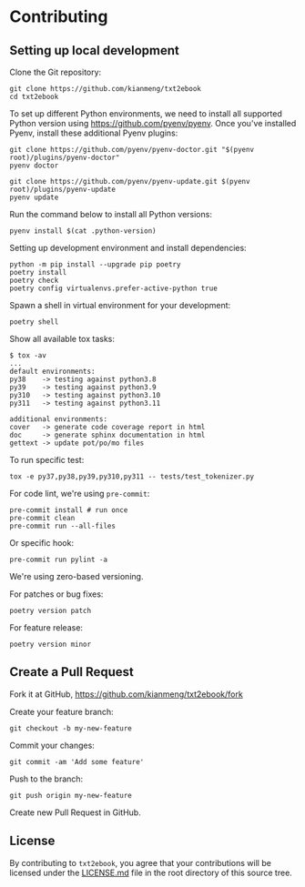 # Contributing

## Setting up local development

Clone the Git repository:

```console
git clone https://github.com/kianmeng/txt2ebook
cd txt2ebook
```

To set up different Python environments, we need to install all supported
Python version using <https://github.com/pyenv/pyenv>. Once you've installed
Pyenv, install these additional Pyenv plugins:

```console
git clone https://github.com/pyenv/pyenv-doctor.git "$(pyenv root)/plugins/pyenv-doctor"
pyenv doctor

git clone https://github.com/pyenv/pyenv-update.git $(pyenv root)/plugins/pyenv-update
pyenv update
```

Run the command below to install all Python versions:

```console
pyenv install $(cat .python-version)
```

Setting up development environment and install dependencies:

```console
python -m pip install --upgrade pip poetry
poetry install
poetry check
poetry config virtualenvs.prefer-active-python true
```

Spawn a shell in virtual environment for your development:

```console
poetry shell
```

Show all available tox tasks:

```console
$ tox -av
...
default environments:
py38    -> testing against python3.8
py39    -> testing against python3.9
py310   -> testing against python3.10
py311   -> testing against python3.11

additional environments:
cover   -> generate code coverage report in html
doc     -> generate sphinx documentation in html
gettext -> update pot/po/mo files
```

To run specific test:

```console
tox -e py37,py38,py39,py310,py311 -- tests/test_tokenizer.py
```

For code lint, we're using `pre-commit`:

```console
pre-commit install # run once
pre-commit clean
pre-commit run --all-files
```

Or specific hook:

```console
pre-commit run pylint -a
```

We're using zero-based versioning.

For patches or bug fixes:

```console
poetry version patch
```

For feature release:

```console
poetry version minor
```

## Create a Pull Request

Fork it at GitHub, <https://github.com/kianmeng/txt2ebook/fork>

Create your feature branch:

```console
git checkout -b my-new-feature
```

Commit your changes:

```console
git commit -am 'Add some feature'
```

Push to the branch:

```console
git push origin my-new-feature
```

Create new Pull Request in GitHub.

## License

By contributing to `txt2ebook`, you agree that your contributions will be
licensed under the [LICENSE.md](./LICENSE.md) file in the root directory of
this source tree.
